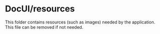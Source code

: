 # DocUI/resources

This folder contains resources (such as images) needed by the application. This file can
be removed if not needed.
